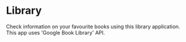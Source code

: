 # Library

Check information on your favourite books using this library application. This app uses 'Google Book Library' API.
